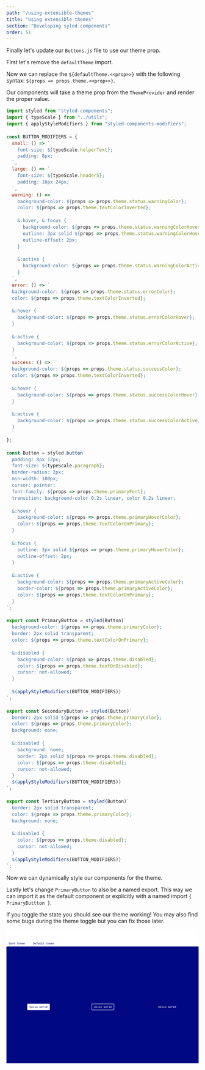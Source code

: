 ```yaml
---
path: "/using-extensible-themes"
title: "Using extensible themes"
section: "Developing syled components"
order: 51
---
```


Finally let's update our `Buttons.js` file to use our theme prop.

First let's remove the `defaultTheme` import.

Now we can replace the `${defaultTheme.<<prop>>}` with the following syntax: `${props => props.theme.<<prop>>}`.

Our components will take a theme prop from the `ThemeProvider` and render the proper value.

```jsx
import styled from "styled-components";
import { typeScale } from "../utils";
import { applyStyleModifiers } from "styled-components-modifiers";

const BUTTON_MODIFIERS = {
  small: () => `
    font-size: ${typeScale.helperText};
    padding: 8px;
  `,
  large: () => `
    font-size: ${typeScale.header5};
    padding: 16px 24px;
  `,
  warning: () => `
    background-color: ${props => props.theme.status.warningColor};
    color: ${props => props.theme.textColorInverted};
    
    &:hover, &:focus {
      background-color: ${props => props.theme.status.warningColorHover};
      outline: 3px solid ${props => props.theme.status.warningColorHover};
      outline-offset: 2px;
    }

    &:active {
      background-color: ${props => props.theme.status.warningColorActive};
    }
  `,
  error: () => `
  background-color: ${props => props.theme.status.errorColor};
  color: ${props => props.theme.textColorInverted};

  &:hover {
    background-color: ${props => props.theme.status.errorColorHover};
  }

  &:active {
    background-color: ${props => props.theme.status.errorColorActive};
  }
  `,
  success: () => `
  background-color: ${props => props.theme.status.successColor};
  color: ${props => props.theme.textColorInverted};

  &:hover {
    background-color: ${props => props.theme.status.successColorHover};
  }

  &:active {
    background-color: ${props => props.theme.status.successColorActive};
  }
  `
};

const Button = styled.button`
  padding: 8px 12px;
  font-size: ${typeScale.paragraph};
  border-radius: 2px;
  min-width: 100px;
  cursor: pointer;
  font-family: ${props => props.theme.primaryFont};
  transition: background-color 0.2s linear, color 0.2s linear;

  &:hover {
    background-color: ${props => props.theme.primaryHoverColor};
    color: ${props => props.theme.textColorOnPrimary};
  }

  &:focus {
    outline: 3px solid ${props => props.theme.primaryHoverColor};
    outline-offset: 2px;
  }

  &:active {
    background-color: ${props => props.theme.primaryActiveColor};
    border-color: ${props => props.theme.primaryActiveColor};
    color: ${props => props.theme.textColorOnPrimary};
  }
`;

export const PrimaryButton = styled(Button)`
  background-color: ${props => props.theme.primaryColor};
  border: 2px solid transparent;
  color: ${props => props.theme.textColorOnPrimary};

  &:disabled {
    background-color: ${props => props.theme.disabled};
    color: ${props => props.theme.textOnDisabled};
    cursor: not-allowed;
  }

  ${applyStyleModifiers(BUTTON_MODIFIERS)}
`;

export const SecondaryButton = styled(Button)`
  border: 2px solid ${props => props.theme.primaryColor};
  color: ${props => props.theme.primaryColor};
  background: none;

  &:disabled {
    background: none;
    border: 2px solid ${props => props.theme.disabled};
    color: ${props => props.theme.disabled};
    cursor: not-allowed;
  }
  ${applyStyleModifiers(BUTTON_MODIFIERS)}
`;

export const TertiaryButton = styled(Button)`
  border: 2px solid transparent;
  color: ${props => props.theme.primaryColor};
  background: none;

  &:disabled {
    color: ${props => props.theme.disabled};
    cursor: not-allowed;
  }
  ${applyStyleModifiers(BUTTON_MODIFIERS)}
`;
```

Now we can dynamically style our components for the theme.

Lastly let's change `PrimaryButton` to also be a named export. This way we can import it as the default component or explicitly with a named import `{ PrimaryButtton }`.

If you toggle the state you should see our theme working! You may also find some bugs during the theme toggle but you can fix those later.

![Dark theme](images/dark-theme.png)
